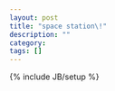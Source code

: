 ```yaml
---
layout: post
title: "space station\!"
description: ""
category: 
tags: []
---
```

{% include JB/setup %}
